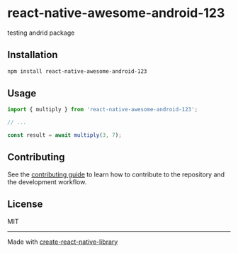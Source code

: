 # react-native-awesome-android-123

testing andrid package

## Installation

```sh
npm install react-native-awesome-android-123
```

## Usage

```js
import { multiply } from 'react-native-awesome-android-123';

// ...

const result = await multiply(3, 7);
```

## Contributing

See the [contributing guide](CONTRIBUTING.md) to learn how to contribute to the repository and the development workflow.

## License

MIT

---

Made with [create-react-native-library](https://github.com/callstack/react-native-builder-bob)
